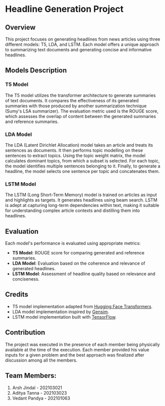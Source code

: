 # Headline Generation Project

## Overview

This project focuses on generating headlines from news articles using three different models: T5, LDA, and LSTM. Each model offers a unique approach to summarizing text documents and generating concise and informative headlines.

## Models Description

### T5 Model

The T5 model utilizes the transformer architecture to generate summaries of text documents. It compares the effectiveness of its generated summaries with those produced by another summarization technique (Sumy's LSA summarizer). The evaluation metric used is the ROUGE score, which assesses the overlap of content between the generated summaries and reference summaries.

### LDA Model

The LDA (Latent Dirichlet Allocation) model takes an article and treats its sentences as documents. It then performs topic modelling on these sentences to extract topics. Using the topic weight matrix, the model calculates dominant topics, from which a subset is selected. For each topic, the model identifies multiple sentences belonging to it. Finally, to generate a headline, the model selects one sentence per topic and concatenates them.

### LSTM Model

The LSTM (Long Short-Term Memory) model is trained on articles as input and highlights as targets. It generates headlines using beam search. LSTM is adept at capturing long-term dependencies within text, making it suitable for understanding complex article contexts and distilling them into headlines.

## Evaluation

Each model's performance is evaluated using appropriate metrics:
- **T5 Model**: ROUGE score for comparing generated and reference summaries.
- **LDA Model**: Evaluation based on the coherence and relevance of generated headlines.
- **LSTM Model**: Assessment of headline quality based on relevance and conciseness.


## Credits

- T5 model implementation adapted from [Hugging Face Transformers](https://huggingface.co/transformers/).
- LDA model implementation inspired by [Gensim](https://radimrehurek.com/gensim/index.html).
- LSTM model implementation built with [TensorFlow](https://www.tensorflow.org/).

## Contribution

The project was executed in the presence of each member being physically available at the time of the execution. Each member provided his value inputs for a given problem and the best approach was finalized after discussion among all the members.

## Team Members:
1. Arsh Jindal - 202103021
2. Aditya Tanna - 202103023
3. Vedant Pandya - 202101063
